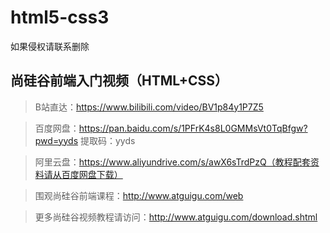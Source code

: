# html5-css3

如果侵权请联系删除

## 尚硅谷前端入门视频（HTML+CSS）

> B站直达：https://www.bilibili.com/video/BV1p84y1P7Z5

> 百度网盘：​https://pan.baidu.com/s/1PFrK4s8L0GMMsVt0TqBfgw?pwd=yyds 提取码：yyds

> 阿里云盘：https://www.aliyundrive.com/s/awX6sTrdPzQ（教程配套资料请从百度网盘下载）

> 围观尚硅谷前端课程：http://www.atguigu.com/web

> 更多尚硅谷视频教程请访问：http://www.atguigu.com/download.shtml